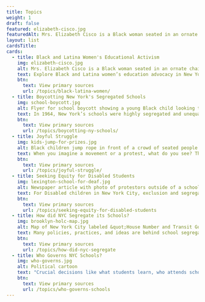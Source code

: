 ```yaml
---
title: Topics
weight: 1
draft: false
featured: elizabeth-cisco.jpg
featuredAlt: Mrs. Elizabeth Cisco is a Black woman seated in an ornate chair and wearing a formal full-length dress
layout: list
cardsTitle: 
cards:
  - title: Black and Latina Women's Educational Activism
    img: elizabeth-cisco.jpg
    alt: Mrs. Elizabeth Cisco is a Black woman seated in an ornate chair and wearing a formal full-length dress
    text: Explore Black and Latina women’s education advocacy in New York City from from the late 1800s to the present.
    btn:
      text: View primary sources
      url: /topics/black-latina-women/
  - title: Boycotting New York's Segregated Schools
    img: school-boycott.jpg
    alt: Flyer for school boycott showing a young Black child looking through a broken window
    text: In 1964, New York’s schools were highly segregated and unequal. It was ten years after the *Brown v. Board of Education* decision that declared school segregation to be unconstitutional. But little had changed in New York City classrooms.
    btn:
      text: View primary sources
      url: /topics/boycotting-ny-schools/
  - title: Joyful Struggle
    img: kids-jump-for-prizes.jpg
    alt: Black children jump rope in front of a crowd of seated people. A referree watches closely. 
    text: When you imagine a movement or a protest, what do you see? These primary sources show joy, play, pride, and beauty in Black and Latinx communities and in Disabled people’s communities and help us think about how joy can be political. 
    btn:
      text: View primary sources
      url: /topics/joyful-struggle/
  - title: Seeking Equity for Disabled Students
    img: lexington-school-for-deaf.jpg
    alt: Newspaper article with photo of protestors outside of a school holding signs. One reads, &quot;Deaf CEO Now&quot;
    text: For Disabled children in New York City, exclusion and segregation have been common experiences, but people with disabilities, parents, and educators have pushed for change.
    btn:
      text: View primary sources
      url: /topics/seeking-equity-for-disabled-students
  - title: How did NYC Segregate its Schools?
    img: brooklyn-holc-map.jpg
    alt: Map of New York City labeled &quot;House Number and Transit Guide&quot;
    text: Many policies, practices, and ideas are behind school segregation in New York City. Explore them here, with a special focus on one school in Brooklyn.
    btn:
      text: View primary sources
      url: /topics/how-did-nyc-segregate
  - title: Who Governs NYC Schools?
    img: who-governs.jpg
    alt: Political cartoon
    text: "Crucial decisions like what students learn, who attends school where, and who teaches: all of these decisions are part of school governance."
    btn:
      text: View primary sources
      url: /topics/who-governs-schools
---
```


